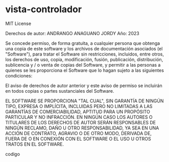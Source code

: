 # vista-controlador
MIT License

Derechos de autor: ANDRANGO ANAGUANO JORDY Año: 2023

Se concede permiso, de forma gratuita, a cualquier persona que obtenga una copia
de este software y los archivos de documentación asociados (el "Software"), para tratar
el Software sin restricciones, incluidos, entre otros, los derechos
de uso, copia, modificación, fusión, publicación, distribución, sublicencia y / o venta de
copias del Software, y permitir a las personas a quienes se les proporciona el Software que lo hagan
sujeto a las siguientes condiciones:

El aviso de derechos de autor anterior y este aviso de permiso se incluirán en todos
copias o partes sustanciales del Software.

EL SOFTWARE SE PROPORCIONA "TAL CUAL", SIN GARANTÍA DE NINGÚN TIPO, EXPRESA O IMPLÍCITA,
INCLUIDAS PERO NO LIMITADAS A LAS GARANTÍAS DE COMERCIABILIDAD,
APTITUD PARA UN PROPÓSITO PARTICULAR Y NO INFRACCIÓN. EN NINGÚN CASO
LOS AUTORES O TITULARES DE LOS DERECHOS DE AUTOR SERÁN RESPONSABLES DE NINGÚN RECLAMO, DAÑO U OTRO
RESPONSABILIDAD, YA SEA EN UNA ACCIÓN DE CONTRATO, AGRAVIO O DE OTRO MODO, DERIVADA DE,
FUERA DE O EN CONEXIÓN CON EL SOFTWARE O EL USO U OTROS TRATOS EN EL
SOFTWARE.

codigo
